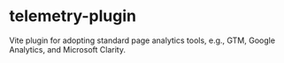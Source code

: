 # telemetry-plugin

Vite plugin for adopting standard page analytics tools, e.g., GTM, Google Analytics, and Microsoft Clarity.
